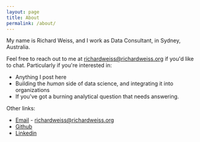 ```yaml
---
layout: page
title: About
permalink: /about/
---
```


My name is Richard Weiss, and I work as Data Consultant, in Sydney, Australia.

Feel free to reach out to me at [richardweiss@richardweiss.org](mailto:richardweiss@richardweiss.org) if you'd like to chat.
Particularly if you're interested in:

 - Anything I post here
 - Building the _human_ side of data science, and integrating it into organizations
 - If you've got a burning analytical question that needs answering.


Other links:
 * [Email](mailto:richardweiss@richardweiss.org) - richardweiss@richardweiss.org
 * [Github](https://github.com/ririw)
 * [Linkedin](https://www.linkedin.com/in/richard-weiss-94385122/)
 
